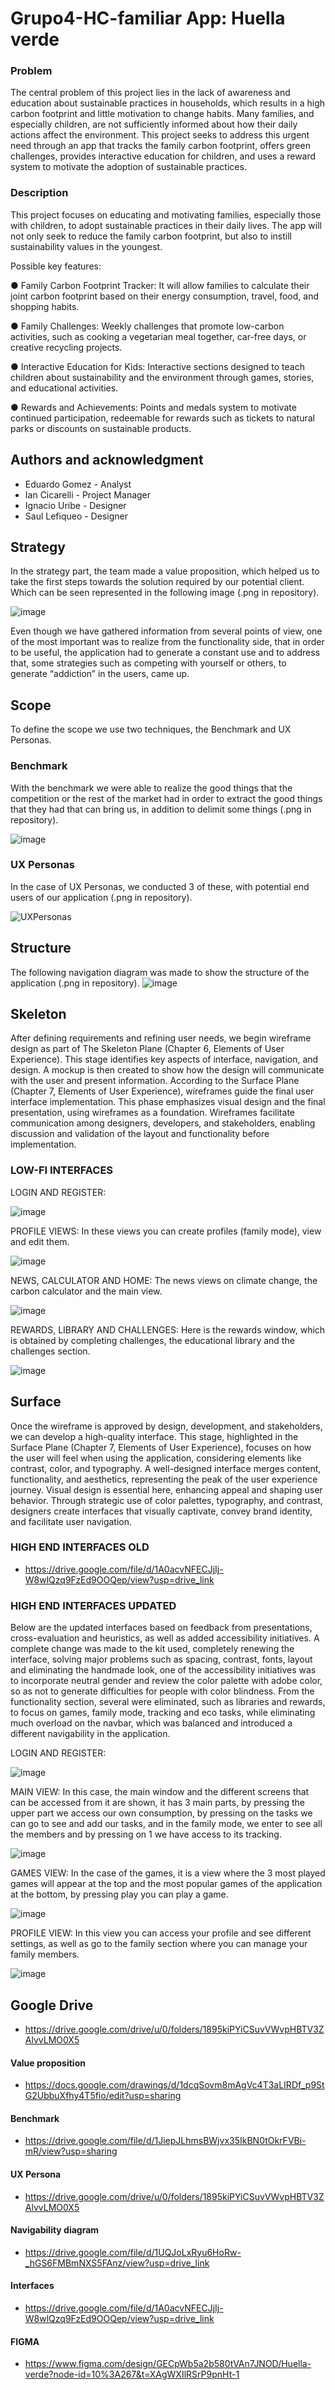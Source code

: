 # Grupo4-HC-familiar App: Huella verde
### Problem 

The central problem of this project lies in the lack of awareness and education about sustainable practices in households, which results in a high carbon footprint and little motivation to change habits. Many families, and especially children, are not sufficiently informed about how their daily actions affect the environment. This project seeks to address this urgent need through an app that tracks the family carbon footprint, offers green challenges, provides interactive education for children, and uses a reward system to motivate the adoption of sustainable practices.

### Description

This project focuses on educating and motivating families, especially those with children, to adopt sustainable practices in their daily lives. The app will not only seek to reduce the family carbon footprint, but also to instill sustainability values in the youngest.

Possible key features:

● Family Carbon Footprint Tracker: It will allow families to calculate their joint carbon footprint based on their energy consumption, travel, food, and shopping habits.

● Family Challenges: Weekly challenges that promote low-carbon activities, such as cooking a vegetarian meal together, car-free days, or creative recycling projects.

● Interactive Education for Kids: Interactive sections designed to teach children about sustainability and the environment through games, stories, and educational activities.

● Rewards and Achievements: Points and medals system to motivate continued participation, redeemable for rewards such as tickets to natural parks or discounts on sustainable products.

## Authors and acknowledgment
+ Eduardo Gomez - Analyst
+ Ian Cicarelli - Project Manager
+ Ignacio Uribe - Designer
+ Saul Lefiqueo - Designer

## Strategy
In the strategy part, the team made a value proposition, which helped us to take the first steps towards the solution required by our potential client. Which can be seen represented in the following image (.png in repository).

![image](https://github.com/iancicarelli/Grupo4-HC-familiar/assets/89611189/6154bd1e-d459-4019-a705-ecd0b378b6c7)

Even though we have gathered information from several points of view, one of the most important was to realize from the functionality side, that in order to be useful, the application had to generate a constant use and to address that, some strategies such as competing with yourself or others, to generate “addiction” in the users, came up.


## Scope
To define the scope we use two techniques, the Benchmark and UX Personas.

### Benchmark
With the benchmark we were able to realize the good things that the competition or the rest of the market had in order to extract the good things that they had that can bring us, in addition to delimit some things (.png in repository).

![image](https://github.com/iancicarelli/Grupo4-HC-familiar/assets/89611189/9ae93613-74b6-47a2-9070-24b4ce4df95c)

### UX Personas
In the case of UX Personas, we conducted 3 of these, with potential end users of our application (.png in repository).

![UXPersonas](https://github.com/iancicarelli/Grupo4-HC-familiar/assets/89611189/ed8b670a-b543-4c6a-bcf6-dc81bad6eef5)


## Structure
The following navigation diagram was made to show the structure of the application (.png in repository).
![image](https://github.com/iancicarelli/Grupo4-HC-familiar/raw/main/Diagrama%20de%20navegabilidad.png)


## Skeleton
After defining requirements and refining user needs, we begin wireframe design as part of The Skeleton Plane (Chapter 6, Elements of User Experience). This stage identifies key aspects of interface, navigation, and design. A mockup is then created to show how the design will communicate with the user and present information. According to the Surface Plane (Chapter 7, Elements of User Experience), wireframes guide the final user interface implementation. This phase emphasizes visual design and the final presentation, using wireframes as a foundation. Wireframes facilitate communication among designers, developers, and stakeholders, enabling discussion and validation of the layout and functionality before implementation.
### LOW-FI INTERFACES
LOGIN AND REGISTER:

![image](https://github.com/iancicarelli/Grupo4-HC-familiar/assets/89611189/06e2d47a-4e34-414f-9323-afcbdfcf09bb)

PROFILE VIEWS:
In these views you can create profiles (family mode), view and edit them.

![image](https://github.com/iancicarelli/Grupo4-HC-familiar/assets/89611189/fce1b183-ed0f-4efc-b089-58de7d8840de)

NEWS, CALCULATOR AND HOME:
The news views on climate change, the carbon calculator and the main view.

![image](https://github.com/iancicarelli/Grupo4-HC-familiar/assets/89611189/691cb6ae-f52a-48db-9355-07cd6452cb47)

REWARDS, LIBRARY AND CHALLENGES:
Here is the rewards window, which is obtained by completing challenges, the educational library and the challenges section.

![image](https://github.com/iancicarelli/Grupo4-HC-familiar/assets/89611189/3ac1702a-1658-4c36-ae70-a1b9cb5e132a)





## Surface
Once the wireframe is approved by design, development, and stakeholders, we can develop a high-quality interface. This stage, highlighted in the Surface Plane (Chapter 7, Elements of User Experience), focuses on how the user will feel when using the application, considering elements like contrast, color, and typography. A well-designed interface merges content, functionality, and aesthetics, representing the peak of the user experience journey. Visual design is essential here, enhancing appeal and shaping user behavior. Through strategic use of color palettes, typography, and contrast, designers create interfaces that visually captivate, convey brand identity, and facilitate user navigation.

### HIGH END INTERFACES OLD
+ https://drive.google.com/file/d/1A0acvNFECJjIj-W8wlQzq9FzEd9OOQep/view?usp=drive_link

### HIGH END INTERFACES UPDATED
Below are the updated interfaces based on feedback from presentations, cross-evaluation and heuristics, as well as added accessibility initiatives. A complete change was made to the kit used, completely renewing the interface, solving major problems such as spacing, contrast, fonts, layout and eliminating the handmade look, one of the accessibility initiatives was to incorporate neutral gender and review the color palette with adobe color, so as not to generate difficulties for people with color blindness. From the functionality section, several were eliminated, such as libraries and rewards, to focus on games, family mode, tracking and eco tasks, while eliminating much overload on the navbar, which was balanced and introduced a different navigability in the application.

LOGIN AND REGISTER:

![image](https://github.com/iancicarelli/Grupo4-HC-familiar/assets/89611189/012e8a80-4f3d-4976-9b74-ea869d1b6239)

MAIN VIEW:
In this case, the main window and the different screens that can be accessed from it are shown, it has 3 main parts, by pressing the upper part we access our own consumption, by pressing on the tasks we can go to see and add our tasks, and in the family mode, we enter to see all the members and by pressing on 1 we have access to its tracking.

![image](https://github.com/iancicarelli/Grupo4-HC-familiar/assets/89611189/172515ea-d839-4832-a7f3-ad737b2eac2d)

GAMES VIEW:
In the case of the games, it is a view where the 3 most played games will appear at the top and the most popular games of the application at the bottom, by pressing play you can play a game.

![image](https://github.com/iancicarelli/Grupo4-HC-familiar/assets/89611189/bc37fcce-c5a1-4b19-8e1a-8dada291e69a)

PROFILE VIEW:
In this view you can access your profile and see different settings, as well as go to the family section where you can manage your family members.

![image](https://github.com/iancicarelli/Grupo4-HC-familiar/assets/89611189/4b2c8223-9087-4aec-bc09-92fcc1bf2cad)


## Google Drive
+ https://drive.google.com/drive/u/0/folders/1895kiPYiCSuvVWvpHBTV3ZAlvvLMO0X5
  
#### Value proposition
+ https://docs.google.com/drawings/d/1dcqSovm8mAgVc4T3aLIRDf_p9StG2UbbuXfhy4T5fio/edit?usp=sharing

#### Benchmark
+ https://drive.google.com/file/d/1JiepJLhmsBWjvx35IkBN0tOkrFVBi-mR/view?usp=sharing

#### UX Persona
+ https://drive.google.com/drive/u/0/folders/1895kiPYiCSuvVWvpHBTV3ZAlvvLMO0X5

#### Navigability diagram
+ https://drive.google.com/file/d/1UQJoLxRyu6HoRw-_hGS6FMBmNXS5FAnz/view?usp=drive_link

#### Interfaces
+ https://drive.google.com/file/d/1A0acvNFECJjIj-W8wlQzq9FzEd9OOQep/view?usp=drive_link

#### FIGMA
+ https://www.figma.com/design/GECpWb5a2b580tVAn7JNOD/Huella-verde?node-id=10%3A267&t=XAgWXIlRSrP9pnHt-1

